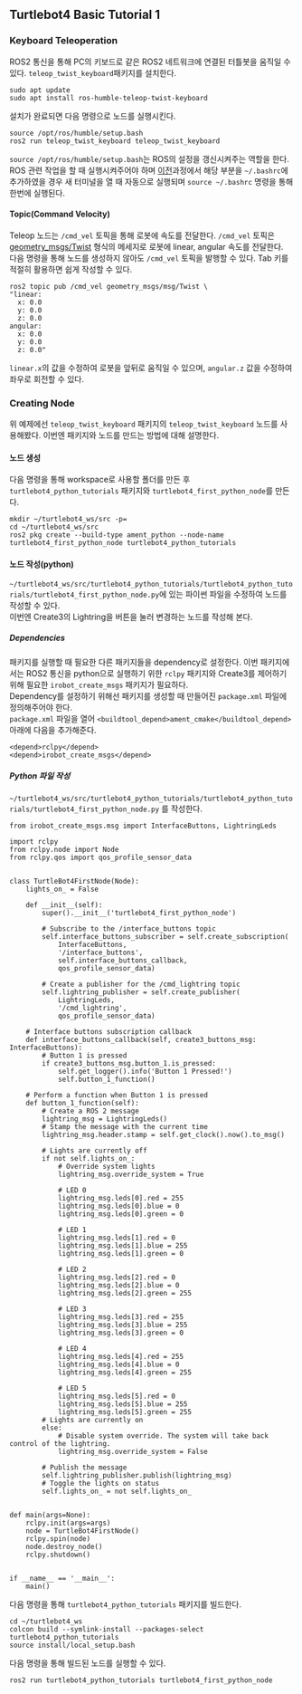 ## Turtlebot4 Basic Tutorial 1

### Keyboard Teleoperation
ROS2 통신을 통해 PC의 키보드로 같은 ROS2 네트워크에 연결된 터틀봇을 움직일 수 있다. `teleop_twist_keyboard`패키지를 설치한다.  
```
sudo apt update
sudo apt install ros-humble-teleop-twist-keyboard
```
설치가 완료되면 다음 명령으로 노드를 실행시킨다.  
```
source /opt/ros/humble/setup.bash
ros2 run teleop_twist_keyboard teleop_twist_keyboard
```
`source /opt/ros/humble/setup.bash`는 ROS의 설정을 갱신시켜주는 역할을 한다. ROS 관련 작업을 할 때 실행시켜주어야 하며 [이전](https://blu-y.github.io/turtle/guide/basic_setup#robot)과정에서 해당 부분을 `~/.bashrc`에 추가하였을 경우 새 터미널을 열 때 자동으로 실행되며 `source ~/.bashrc` 명령을 통해 한번에 실행된다.  

#### Topic(Command Velocity)
Teleop 노드는 `/cmd_vel` 토픽을 통해 로봇에 속도를 전달한다. `/cmd_vel` 토픽은 [geometry_msgs/Twist](https://docs.ros2.org/galactic/api/geometry_msgs/msg/Twist.html) 형식의 메세지로 로봇에 linear, angular 속도를 전달한다.  
다음 명령을 통해 노드를 생성하지 않아도 `/cmd_vel` 토픽을 발행할 수 있다. Tab 키를 적절히 활용하면 쉽게 작성할 수 있다.  
```
ros2 topic pub /cmd_vel geometry_msgs/msg/Twist \
"linear:
  x: 0.0
  y: 0.0
  z: 0.0
angular:
  x: 0.0
  y: 0.0
  z: 0.0"
```
`linear.x`의 값을 수정하여 로봇을 앞뒤로 움직일 수 있으며, `angular.z` 값을 수정하여 좌우로 회전할 수 있다.  

### Creating Node
위 예제에선 `teleop_twist_keyboard` 패키지의 `teleop_twist_keyboard` 노드를 사용해봤다. 이번엔 패키지와 노드를 만드는 방법에 대해 설명한다.  

#### 노드 생성
다음 명령을 통해 workspace로 사용할 폴더를 만든 후 `turtlebot4_python_tutorials` 패키지와 `turtlebot4_first_python_node`를 만든다.  
```
mkdir ~/turtlebot4_ws/src -p=
cd ~/turtlebot4_ws/src
ros2 pkg create --build-type ament_python --node-name turtlebot4_first_python_node turtlebot4_python_tutorials
```

#### 노드 작성(python)
`~/turtlebot4_ws/src/turtlebot4_python_tutorials/turtlebot4_python_tutorials/turtlebot4_first_python_node.py`에 있는 파이썬 파일을 수정하여 노드를 작성할 수 있다.  
이번엔 Create3의 Lightring을 버튼을 눌러 변경하는 노드를 작성해 본다.  

##### Dependencies
패키지를 실행할 때 필요한 다른 패키지들을 dependency로 설정한다. 이번 패키지에서는 ROS2 통신을 python으로 실행하기 위한 `rclpy` 패키지와 Create3를 제어하기 위해 필요한 `irobot_create_msgs` 패키지가 필요하다.  
Dependency를 설정하기 위해선 패키지를 생성할 때 만들어진 `package.xml` 파일에 정의해주어야 한다.  
`package.xml` 파일을 열어 `<buildtool_depend>ament_cmake</buildtool_depend>` 아래에 다음을 추가해준다.  
```
<depend>rclpy</depend>
<depend>irobot_create_msgs</depend>
```

##### Python 파일 작성
`~/turtlebot4_ws/src/turtlebot4_python_tutorials/turtlebot4_python_tutorials/turtlebot4_first_python_node.py` 를 작성한다.  
```
from irobot_create_msgs.msg import InterfaceButtons, LightringLeds

import rclpy
from rclpy.node import Node
from rclpy.qos import qos_profile_sensor_data


class TurtleBot4FirstNode(Node):
    lights_on_ = False

    def __init__(self):
        super().__init__('turtlebot4_first_python_node')

        # Subscribe to the /interface_buttons topic
        self.interface_buttons_subscriber = self.create_subscription(
            InterfaceButtons,
            '/interface_buttons',
            self.interface_buttons_callback,
            qos_profile_sensor_data)

        # Create a publisher for the /cmd_lightring topic
        self.lightring_publisher = self.create_publisher(
            LightringLeds,
            '/cmd_lightring',
            qos_profile_sensor_data)

    # Interface buttons subscription callback
    def interface_buttons_callback(self, create3_buttons_msg: InterfaceButtons):
        # Button 1 is pressed
        if create3_buttons_msg.button_1.is_pressed:
            self.get_logger().info('Button 1 Pressed!')
            self.button_1_function()

    # Perform a function when Button 1 is pressed
    def button_1_function(self):
        # Create a ROS 2 message
        lightring_msg = LightringLeds()
        # Stamp the message with the current time
        lightring_msg.header.stamp = self.get_clock().now().to_msg()

        # Lights are currently off
        if not self.lights_on_:
            # Override system lights
            lightring_msg.override_system = True

            # LED 0
            lightring_msg.leds[0].red = 255
            lightring_msg.leds[0].blue = 0
            lightring_msg.leds[0].green = 0

            # LED 1
            lightring_msg.leds[1].red = 0
            lightring_msg.leds[1].blue = 255
            lightring_msg.leds[1].green = 0

            # LED 2
            lightring_msg.leds[2].red = 0
            lightring_msg.leds[2].blue = 0
            lightring_msg.leds[2].green = 255

            # LED 3
            lightring_msg.leds[3].red = 255
            lightring_msg.leds[3].blue = 255
            lightring_msg.leds[3].green = 0

            # LED 4
            lightring_msg.leds[4].red = 255
            lightring_msg.leds[4].blue = 0
            lightring_msg.leds[4].green = 255

            # LED 5
            lightring_msg.leds[5].red = 0
            lightring_msg.leds[5].blue = 255
            lightring_msg.leds[5].green = 255
        # Lights are currently on
        else:
            # Disable system override. The system will take back control of the lightring.
            lightring_msg.override_system = False

        # Publish the message
        self.lightring_publisher.publish(lightring_msg)
        # Toggle the lights on status
        self.lights_on_ = not self.lights_on_


def main(args=None):
    rclpy.init(args=args)
    node = TurtleBot4FirstNode()
    rclpy.spin(node)
    node.destroy_node()
    rclpy.shutdown()


if __name__ == '__main__':
    main()

```
다음 명령을 통해 `turtlebot4_python_tutorials` 패키지를 빌드한다.  
```
cd ~/turtlebot4_ws
colcon build --symlink-install --packages-select turtlebot4_python_tutorials
source install/local_setup.bash
```
다음 명령을 통해 빌드된 노드를 실행할 수 있다.  
```
ros2 run turtlebot4_python_tutorials turtlebot4_first_python_node
```